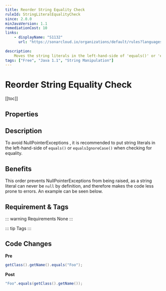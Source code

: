 ```yaml
---
title: Reorder String Equality Check
ruleId: StringLiteralEqualityCheck
since: 2.0.0
minJavaVersion: 1.1
remediationCost: 10
links:
    - displayName: "S1132"
      url: "https://sonarcloud.io/organizations/default/rules?languages=java&open=java%3AS1132&q=S1132"
    
description:
    Moves the string literals in the left-hand-side of 'equals()' or 'equalsIgnoreCase()' when checking for equality.
tags: ["Free", "Java 1.1", "String Manipulation"]
---
```


# Reorder String Equality Check

[[toc]]

## Properties

<RuleProperties />


## Description

To avoid NullPointerExceptions , it is recommended to put string literals in the left-hand-side of `equals()` or `equalsIgnoreCase()` when checking for equality.

## Benefits

This order prevents NullPointerExceptions from being raised, as a string literal can never be `null` by definition, and therefore makes the code less prone to errors. An example can be seen below.

## Requirement & Tags

::: warning Requirements
None
:::

::: tip Tags
<TagLinks />
:::

## Code Changes

__Pre__

```java
getClass().getName().equals("Foo");
```

__Post__
```java
"Foo".equals(getClass().getName());
```

<VersionNotice />

